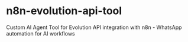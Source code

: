 # n8n-evolution-api-tool
Custom AI Agent Tool for Evolution API integration with n8n - WhatsApp automation for AI workflows
